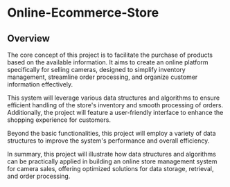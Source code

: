 # Online-Ecommerce-Store

## Overview

The core concept of this project is to facilitate the purchase of products based on the available information. It aims to create an online platform specifically for selling cameras, designed to simplify inventory management, streamline order processing, and organize customer information effectively.

This system will leverage various data structures and algorithms to ensure efficient handling of the store's inventory and smooth processing of orders. Additionally, the project will feature a user-friendly interface to enhance the shopping experience for customers.

Beyond the basic functionalities, this project will employ a variety of data structures to improve the system's performance and overall efficiency.

In summary, this project will illustrate how data structures and algorithms can be practically applied in building an online store management system for camera sales, offering optimized solutions for data storage, retrieval, and order processing.
